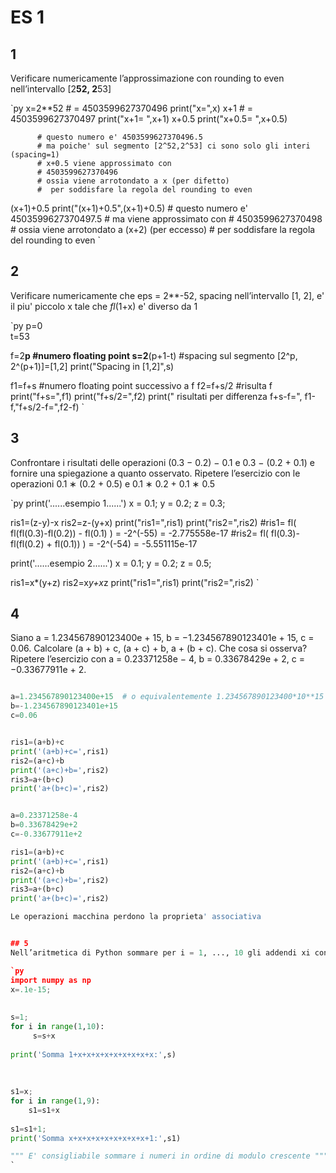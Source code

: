 # ES 1

## 1
Verificare numericamente l’approssimazione con rounding to even nell’intervallo [2**52, 2**53]

`py
x=2**52     #  = 4503599627370496
print("x=",x)
x+1           # = 4503599627370497
print("x+1= ",x+1)
x+0.5
print("x+0.5= ",x+0.5)

          # questo numero e' 4503599627370496.5
          # ma poiche' sul segmento [2^52,2^53] ci sono solo gli interi (spacing=1)
          # x+0.5 viene approssimato con
          # 4503599627370496 
          # ossia viene arrotondato a x (per difetto)
          #  per soddisfare la regola del rounding to even

(x+1)+0.5
print("(x+1)+0.5",(x+1)+0.5)
                # questo numero e' 4503599627370497.5
                # ma viene approssimato con
                #  4503599627370498 
                # ossia viene arrotondato a (x+2) (per eccesso) 
                # per soddisfare la regola del rounding to even
`

## 2

Verificare numericamente che eps = 2**-52, spacing nell’intervallo [1, 2], e' il piu' piccolo x tale che _fl_(1+x) e' diverso da 1 

`py
p=0   
t=53

f=2**p  #numero floating point
s=2**(p+1-t) #spacing sul segmento [2^p, 2^(p+1)]=[1,2]
print("Spacing in [1,2]",s)


f1=f+s     #numero floating point successivo a f
f2=f+s/2   #risulta f
print("f+s=",f1)
print("f+s/2=",f2)
print(" risultati per differenza f+s-f=", f1-f,"f+s/2-f=",f2-f)
`

## 3
Confrontare i risultati delle operazioni (0.3 − 0.2) − 0.1 e 0.3 − (0.2 + 0.1) e fornire una spiegazione a quanto osservato. Ripetere l’esercizio con le operazioni 0.1 ∗ (0.2 + 0.5) e 0.1 ∗ 0.2 + 0.1 ∗ 0.5 

`py
print('......esempio 1......')
x = 0.1;
y = 0.2;
z = 0.3;

ris1=(z-y)-x
ris2=z-(y+x)
print("ris1=",ris1)
print("ris2=",ris2)
#ris1= fl( fl(fl(0.3)-fl(0.2)) - fl(0.1) ) = -2^(-55) = -2.775558e-17
#ris2= fl( fl(0.3)-fl(fl(0.2) + fl(0.1)) ) = -2^(-54) = -5.551115e-17

print('......esempio 2......')
x = 0.1;
y = 0.2;
z = 0.5;

ris1=x*(y+z) 
ris2=x*y+x*z
print("ris1=",ris1)
print("ris2=",ris2)
`

## 4
Siano a = 1.234567890123400e + 15, b = −1.234567890123401e + 15, c = 0.06. Calcolare (a + b) + c, (a + c) + b, a + (b + c). Che cosa si osserva? Ripetere l’esercizio con a = 0.23371258e − 4, b = 0.33678429e + 2, c = −0.33677911e + 2.

```py

a=1.234567890123400e+15  # o equivalentemente 1.234567890123400*10**15
b=-1.234567890123401e+15
c=0.06


ris1=(a+b)+c
print('(a+b)+c=',ris1)
ris2=(a+c)+b
print('(a+c)+b=',ris2)
ris3=a+(b+c)
print('a+(b+c)=',ris2)


a=0.23371258e-4
b=0.33678429e+2
c=-0.33677911e+2

ris1=(a+b)+c
print('(a+b)+c=',ris1)
ris2=(a+c)+b
print('(a+c)+b=',ris2)
ris3=a+(b+c)
print('a+(b+c)=',ris2)

Le operazioni macchina perdono la proprieta' associativa


## 5
Nell’aritmetica di Python sommare per i = 1, ..., 10 gli addendi xi con x1 = 1 e xi = .1e − 15, per i = 2, ..., 10. Come e' meglio procedere? 

`py
import numpy as np
x=.1e-15;
    
   
s=1;
for i in range(1,10):
     s=s+x
    
print('Somma 1+x+x+x+x+x+x+x+x+x:',s)
    
    
   
s1=x;
for i in range(1,9):
    s1=s1+x
    
s1=s1+1;
print('Somma x+x+x+x+x+x+x+x+x+1:',s1)

""" E' consigliabile sommare i numeri in ordine di modulo crescente """ 
`
